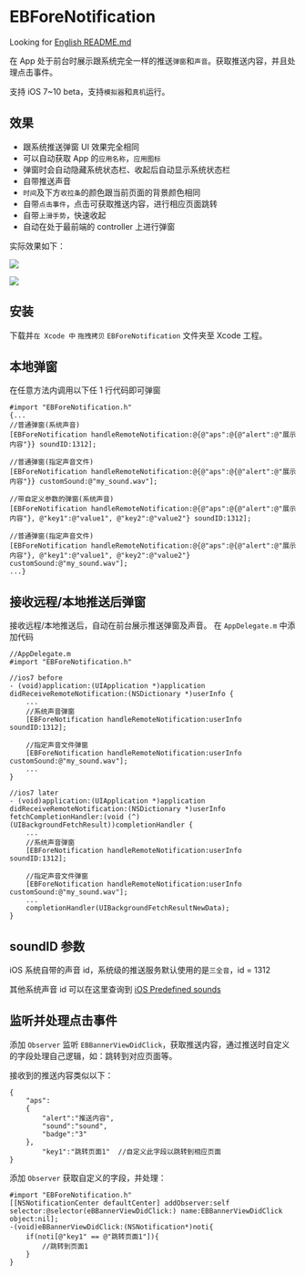# EBForeNotification
Looking for [English README.md](/README_ENGLISH.md)

在 App 处于前台时展示跟系统完全一样的推送`弹窗`和`声音`。获取推送内容，并且处理点击事件。

支持 iOS 7~10 beta，支持`模拟器`和`真机`运行。

## 效果
- 跟系统推送弹窗 UI 效果完全相同
- 可以自动获取 App 的`应用名称`，`应用图标`
- 弹窗时会自动隐藏系统状态栏、收起后自动显示系统状态栏
- 自带推送声音
- `时间`及下方`收拉条`的颜色跟当前页面的背景颜色相同
- 自带`点击事件`，点击可获取推送内容，进行相应页面跳转
- 自带`上滑手势`，快速收起
- 自动在处于最前端的 controller 上进行弹窗

实际效果如下：

![](https://github.com/Yasashi/EBForeNotification/raw/master/screenshot/screenshot01.gif)

![](https://github.com/Yasashi/EBForeNotification/raw/master/screenshot/screenshot02.gif)


## 安装
下载并`在 Xcode 中` `拖拽拷贝` `EBForeNotification` 文件夹至 Xcode 工程。

## 本地弹窗
在任意方法内调用以下任 1 行代码即可弹窗
```objc
#import "EBForeNotification.h"
{...
//普通弹窗(系统声音)
[EBForeNotification handleRemoteNotification:@{@"aps":@{@"alert":@"展示内容"}} soundID:1312];

//普通弹窗(指定声音文件)
[EBForeNotification handleRemoteNotification:@{@"aps":@{@"alert":@"展示内容"}} customSound:@"my_sound.wav"];

//带自定义参数的弹窗(系统声音)
[EBForeNotification handleRemoteNotification:@{@"aps":@{@"alert":@"展示内容"}, @"key1":@"value1", @"key2":@"value2"} soundID:1312];

//普通弹窗(指定声音文件)
[EBForeNotification handleRemoteNotification:@{@"aps":@{@"alert":@"展示内容"}, @"key1":@"value1", @"key2":@"value2"} customSound:@"my_sound.wav"];
...}
```


## 接收远程/本地推送后弹窗
接收远程/本地推送后，自动在前台展示推送弹窗及声音。
在 `AppDelegate.m` 中添加代码

```objc
//AppDelegate.m
#import "EBForeNotification.h"

//ios7 before
- (void)application:(UIApplication *)application didReceiveRemoteNotification:(NSDictionary *)userInfo { 
	...
	//系统声音弹窗
    [EBForeNotification handleRemoteNotification:userInfo soundID:1312];
    
    //指定声音文件弹窗
	[EBForeNotification handleRemoteNotification:userInfo customSound:@"my_sound.wav"];
    ...
}

//ios7 later  
- (void)application:(UIApplication *)application didReceiveRemoteNotification:(NSDictionary *)userInfo fetchCompletionHandler:(void (^)(UIBackgroundFetchResult))completionHandler {    
	...
	//系统声音弹窗
    [EBForeNotification handleRemoteNotification:userInfo soundID:1312];
    
    //指定声音文件弹窗
	[EBForeNotification handleRemoteNotification:userInfo customSound:@"my_sound.wav"];
    ...
    completionHandler(UIBackgroundFetchResultNewData);
}
```

## soundID 参数
iOS 系统自带的声音 id，系统级的推送服务默认使用的是`三全音`，id = 1312

其他系统声音 id 可以在这里查询到 [iOS Predefined sounds](http://iphonedevwiki.net/index.php/AudioServices#)


## 监听并处理点击事件
添加 `Observer` 监听 `EBBannerViewDidClick`，获取推送内容，通过推送时自定义的字段处理自己逻辑，如：跳转到对应页面等。

接收到的推送内容类似以下：

```
{
    "aps":
    {
        "alert":"推送内容",
        "sound":"sound",
        "badge":"3"
    },
        "key1":"跳转页面1"  //自定义此字段以跳转到相应页面
}
```

添加 `Observer` 获取自定义的字段，并处理：

```objc
#import "EBForeNotification.h"
[[NSNotificationCenter defaultCenter] addObserver:self selector:@selector(eBBannerViewDidClick:) name:EBBannerViewDidClick object:nil];
-(void)eBBannerViewDidClick:(NSNotification*)noti{
    if(noti[@"key1" == @"跳转页面1"]){
        //跳转到页面1
    }
}
```

